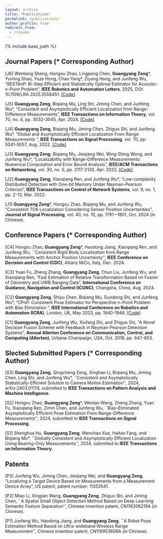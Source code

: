 ```yaml
---
layout: archive
title: "Publications"
permalink: /publications/
author_profile: true
redirect_from:
  - /resume
---
```


{% include base_path %}

## Journal Papers (* Corresponding Author)

[J6] Wenliang Sheng, Hongxu Zhao, Lingpeng Chen, **Guangyang Zeng***, Yunling Shao, Yuze Hong, Chao Yang*, Ziyang Hong, and Junfeng Wu, “BESTAnP: Bi-Step Efficient and Statistically Optimal Estimator for Acoustic-n-Point Problem”, **IEEE Robotics and Automation Letters**, 2025, DOI: 10.1109/LRA.2025.3558451. [[Code]](https://github.com/LIAS-CUHKSZ/BESTAnP)

[J5] **Guangyang Zeng**, Biqiang Mu, Ling Shi, Jiming Chen, and Junfeng Wu*, “Consistent and Asymptotically Efficient Localization from Range-Difference Measurements”, **IEEE Transactions on Information Theory**, vol. 70, no. 4, pp. 3032-3045, Apr. 2024. [[Code]](/files/Asymptotically_optimal_TDOA_localization.zip)

[J4] **Guangyang Zeng**, Biqiang Mu, Jiming Chen, Zhiguo Shi, and Junfeng Wu*, “Global and Asymptotically Efficient Localization From Range Measurements
”, **IEEE Transactions on Signal Processing**, vol. 70, pp. 5041-5057, Aug. 2022. [[Code]](/files/Asymptotically_optimal_TOA_localization.zip)

[J3] **Guangyang Zeng**, Biqiang Mu, Jieqiang Wei, Wing Shing Wong, and Junfeng Wu*, “Localizability with Range-Difference
Measurements: Numerical Computation and Error Bound Analysis”, **IEEE/ACM Transactions on Networking**, vol. 30, no. 5, pp. 2117-2130, Apr. 2022. [[Code]](/files/CLSsolver.zip)

[J2] **Guangyang Zeng**, Xiaoqiang Ren, and Junfeng Wu*, “Low-complexity Distributed Detection with
One-bit Memory Under Neyman-Pearson Criterion”, **IEEE Transactions on Control of Network Systems**, vol. 9, no. 1, pp. 2-13, Mar. 2022.

[J1] **Guangyang Zeng***, Hongxu Zhao, Biqiang Mu, and Junfeng Wu, “Consistent TOA Localization Considering Sensor Position Uncertainties”, **Journal of Signal Processing**, vol. 40, no. 10, pp. 1791--1801, Oct. 2024 (in Chinese).

## Conference Papers (* Corresponding Author)

[C4] Hongxu Zhao, **Guangyang Zeng***, Haodong Jiang, Xiaoqiang Ren, and Junfeng Wu, ``Consistent Rigid Body Localization from Range Measurements with Anchor Position Uncertainty'', **IEEE Conference on Decision and Control (CDC)**, Allianz MiCo, Italy, Dec. 2024.

[C3] Yuan Fu, Zheng Zhang, **Guangyang Zeng**, Chun Liu, Junfeng Wu, and Xiaoqiang Ren, “Fast Estimation of Relative Transformation Based on Fusion of Odometry and UWB Ranging Data”, **International Conference on Guidance, Navigation and Control (ICGNC)**, Changsha, China, Aug. 2024.

[C2] **Guangyang Zeng**, Shiyu Chen, Biqiang Mu, Guodong Shi, and Junfeng Wu*, “CPnP: Consistent Pose Estimator for Perspective-n-Point Problem with Bias Elimination
”, **IEEE International Conference on Robotics and Automation (ICRA)**, London, UK, May 2023, pp. 1940-1946. [[Code]](https://github.com/SLAMLab-CUHKSZ/CPnP-A-Consistent-PnP-Solver)

[C1] **Guangyang Zeng**, Junfeng Wu, Xiufang Shi, and Zhiguo Shi, "A Novel Decision Fusion Scheme with
Feedback in Neyman-Pearson Detection Systems", **Annual Allerton Conference on Communication,
Control, and Computing (Allerton)**, Urbana-Champaign, USA, Oct. 2018, pp. 647-653.

## Slected Submitted Papers (* Corresponding Author)

[S3] **Guangyang Zeng**, Qingcheng Zeng, Xinghan Li, Biqiang Mu, Jiming Chen, Ling Shi, and Junfeng Wu*, ``Consistent and Asymptotically Statistically-Efficient Solution to Camera Motion Estimation'', 2024, arXiv:2403.01174, submitted to **IEEE Transactions on Pattern Analysis and Machine Intelligence**.

[S2] Hongxu Zhao, **Guangyang Zeng***, Wentao Wang, Zheng Zhang, Yuan Fu, Xiaoqiang Ren, Zimin Chen, and Junfeng Wu, ``Bias-Eliminated Asymptotically Efficient Pose Estimation From Range-Difference Measurements'', 2024, submitted to **IEEE Transactions on Signal Processing**.

[S1] Shenghua Hu, **Guangyang Zeng**, Wenchao Xue, Haitao Fang, and Biqiang Mu*, ``Globally Consistent and Asymptotically Efficient Localization Using Bearing-Only Measurements'', 2024, submitted to **IEEE Transactions on Information Theory**. 

<!--[3] Xinghan Li, Haoying Li, **Guangyang Zeng**, Qingcheng Zeng, Xiaoqiang Ren, Chao Yang, and Junfeng Wu*, ``Efficient Invariant Kalman Filter for Inertial-based Odometry with Large-sample Environmental Measurements'', 2024, arXiv:2402.05003, submitted to **IEEE Transactions on Robotics**.-->
 
<!--[4] Wenliang Sheng, **Guangyang Zeng**, Jingxing Gao, Wen Yang, Junfeng Wu, and Chao Yang, ``A Two-Step Method for Acoustic-n-Point Problem'', 2024, submitted to **IEEE/RSJ International Conference on Intelligent Robots and Systems (IROS)**.-->



## Patents

[P3] Junfeng Wu, Jiming Chen, Jieqiang Wei, and **Guangyang Zeng**, “Localizing a Target Device Based on Measurements from a Measurement Device Array”, US patent, patent number: 11353541.

[P2] Miao Li, Xingjian Wang, **Guangyang Zeng**, Zhiguo Shi, and Jiming Chen, ``A Spatial Small Object Detection Method Based on Deep Learning Semantic Feature Separation'', Chinese invention patent, CN116206219A (in Chinese).

[P1] Junfeng Wu, Haodong Jiang, and **Guangyang Zeng**, ``A Robot Pose Estimation Method Based on Ultra-wideband Wireless Range Measurement'', Chinese invention patent, CN116953608A (in Chinese).
